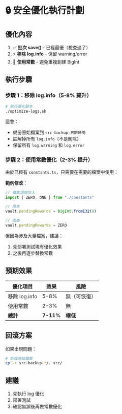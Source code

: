 # 🔒 安全優化執行計劃

## 優化內容
1. ✅ **批次 save()** - 已經最優（檢查過了）
2. ⚡ **移除 log.info** - 保留 warning/error
3. 🎯 **使用常數** - 避免重複創建 BigInt

## 執行步驟

### 步驟 1：移除 log.info（5-8% 提升）
```bash
# 執行優化腳本
./optimize-logs.sh
```

這會：
- 備份原始檔案到 `src-backup-日期時間`
- 註解掉所有 `log.info`（不是刪除）
- 保留所有 `log.warning` 和 `log.error`

### 步驟 2：使用常數優化（2-3% 提升）

由於已經有 `constants.ts`，只需要在需要的檔案中使用：

**範例修改**：
```typescript
// 檔案頂部加入
import { ZERO, ONE } from "./constants"

// 原本
vault.pendingRewards = BigInt.fromI32(0)

// 改為
vault.pendingRewards = ZERO
```

但因為涉及大量檔案，建議：
1. 先部署測試現有優化效果
2. 之後再逐步替換常數

## 預期效果

| 優化項目 | 效果 | 風險 |
|---------|------|------|
| 移除 log.info | 5-8% | 無（可恢復） |
| 使用常數 | 2-3% | 無 |
| **總計** | **7-11%** | **極低** |

## 回滾方案

如果出現問題：
```bash
# 恢復原始檔案
cp -r src-backup-*/. src/
```

## 建議

1. 先執行 log 優化
2. 部署測試
3. 確認無誤後再做常數優化